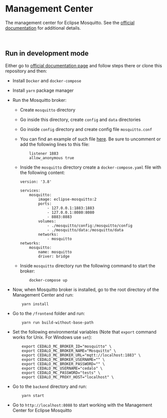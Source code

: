 # Management Center

The management center for Eclipse Mosquitto. See the [official documentation](https://docs.cedalo.com/) for additional details.

<br/>

## Run in development mode

Either go to [official documentation page](https://docs.cedalo.com/management-center/installation) and follow steps there or clone this repository and then:

- Install `Docker` and `docker-compose`
- Install `yarn` package manager

- Run the Mosquitto broker:

    - Create `mosquitto` directory
    - Go inside this directory, create `config` and `data` directories
    - Go inside `config` directory and create config file `mosquitto.conf`
    - You can find an example of such file [here](https://github.com/eclipse/mosquitto/blob/master/mosquitto.conf). Be sure to uncomment or add the following lines to this file:

        ```
            listener 1883
            allow_anonymous true
        ```

    - Inside the `mosquitto` directory create a `docker-compose.yaml` file with the following content:

        ```
        version: '3.8'

        services:
            mosquitto:
                image: eclipse-mosquitto:2
                ports:
                    - 127.0.0.1:1883:1883
                    - 127.0.0.1:8080:8080
                    - 8883:8883
                volumes:
                    - ./mosquitto/config:/mosquitto/config
                    - ./mosquitto/data:/mosquitto/data
                networks:
                    - mosquitto
        networks:
            mosquitto:
                name: mosquitto
                driver: bridge
        ```

    - Inside `mosquitto` directory run the following command to start the broker:
        ```
            docker-compose up
        ```

- Now, when Mosquitto broker is installed, go to the root directory of the Management Center and run:

    ```
        yarn install
    ```

- Go to the `/frontend` folder and run:

    ```
        yarn run build-without-base-path
    ```

- Set the following environmental variables (Note that `export` command works for Unix. For Windows use `set`):

    ```
        export CEDALO_MC_BROKER_ID="mosquitto" \
        export CEDALO_MC_BROKER_NAME="Mosquitto" \
        export CEDALO_MC_BROKER_URL="mqtt://localhost:1883" \
        export CEDALO_MC_BROKER_USERNAME="" \
        export CEDALO_MC_BROKER_PASSWORD="" \
        export CEDALO_MC_USERNAME="cedalo" \
        export CEDALO_MC_PASSWORD="tests" \
        export CEDALO_MC_PROXY_HOST="localhost" \
    ```

- Go to the `backend` directory and run:

    ```
        yarn start
    ```

- Go to `http://localhost:8088` to start working with the Management Center for Eclipse Mosquitto
